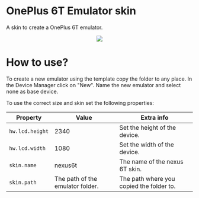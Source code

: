 # OnePlus 6T Emulator skin
A skin to create a OnePlus 6T emulator. 

<p align="center">
  <img src="https://github.com/Flokri/OnePlusEmulatorSkin/blob/master/images/OnePlus6t_emulator.PNG">
</p>

# How to use?
To create a new emulator using the template copy the folder to any place. In the Device Manager click on "New".
Name the new emulator and select none as base device. 

To use the correct size and skin set the following properties:

| Property | Value | Extra info |
| ------ | ------ | ------ |
| `hw.lcd.height` | 2340 | Set the height of the device. |
| `hw.lcd.width` | 1080 | Set the width of the device. |
| `skin.name` | nexus6t | The name of the nexus 6T skin. |
| `skin.path` | The path of the emulator folder. | The path where you copied the folder to. |
